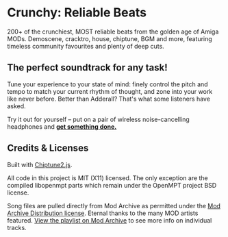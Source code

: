 # Crunchy: Reliable Beats

200+ of the crunchiest, MOST reliable beats from the golden age of Amiga MODs. Demoscene, cracktro, house, chiptune, BGM and more, featuring timeless community favourites and plenty of deep cuts.

## The perfect soundtrack for any task!

Tune your experience to your state of mind: finely control the pitch and tempo to match your current rhythm of thought, and zone into your work like never before. Better than Adderall? That's what some listeners have asked.

Try it out for yourself – put on a pair of wireless noise-cancelling headphones and **[get something done.](https://www.mirthturtle.com/crunchy/)**


## Credits & Licenses

Built with [Chiptune2.js](https://github.com/deskjet/chiptune2.js).

All code in this project is MIT (X11) licensed. The only exception are the compiled libopenmpt parts which remain under the OpenMPT project BSD license.

Song files are pulled directly from Mod Archive as permitted under the [Mod Archive Distribution license](https://modarchive.org/index.php?terms-upload). Eternal thanks to the many MOD artists featured. [View the playlist on Mod Archive](https://modarchive.org/index.php?request=view_member_favourites&query=93325) to see more info on individual tracks.
